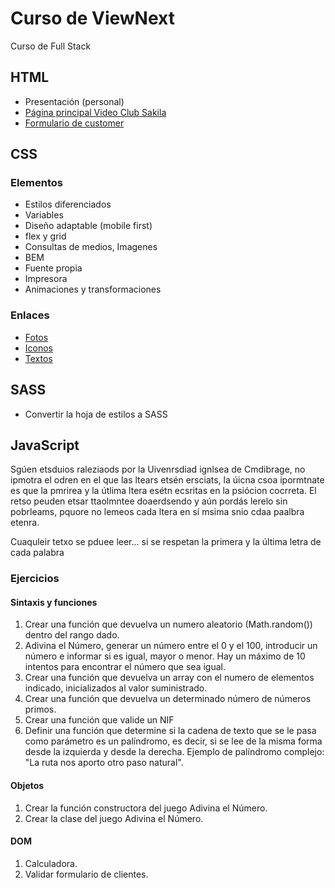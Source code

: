 # Curso de ViewNext
Curso de Full Stack

## HTML

- Presentación (personal)
- [Página principal Video Club Sakila](https://dev.mysql.com/doc/sakila/en/)
- [Formulario de customer](https://dev.mysql.com/doc/sakila/en/sakila-structure-tables-customer.html)

## CSS
### Elementos

- Estilos diferenciados
- Variables
- Diseño adaptable (mobile first)
- flex y grid
- Consultas de medios, Imagenes
- BEM
- Fuente propia
- Impresora
- Animaciones y transformaciones

### Enlaces

- [Fotos](https://picsum.photos/)
- [Iconos](https://fontawesome.com/)
- [Textos](https://www.lipsum.com/)

## SASS

- Convertir la hoja de estilos a SASS

## JavaScript

Sgúen etsduios raleziaods por la Uivenrsdiad ignlsea de Cmdibrage, no ipmotra el odren en el que las ltears etsén ersciats, la úicna csoa ipormtnate es que la pmrirea y la útlima ltera esétn ecsritas en la psiócion cocrreta. El retso peuden etsar ttaolmntee doaerdsendo y aún pordás lerelo sin pobrleams, pquore no lemeos cada ltera en sí msima snio cdaa paalbra etenra.

Cuaquleir tetxo se pduee leer... si se respetan la primera y la última letra de cada palabra

### Ejercicios

#### Sintaxis y funciones

1. Crear una función que devuelva un numero aleatorio (Math.random()) dentro del rango dado.
2. Adivina el Número, generar un número entre el 0 y el 100, introducir un número e informar si es igual, mayor o menor. Hay un máximo de 10 intentos para encontrar el número que sea igual.
3. Crear una función que devuelva un array con el numero de elementos indicado, inicializados al valor suministrado.
4. Crear una función que devuelva un determinado número de números primos.
5. Crear una función que valide un NIF
6. Definir una función que determine si la cadena de texto que se le pasa como parámetro es un palíndromo, es decir, si se lee de la misma forma desde la izquierda y desde la derecha. Ejemplo de palíndromo complejo: "La ruta nos aporto otro paso natural".

#### Objetos

1. Crear la función constructora del juego Adivina el Número.
2. Crear la clase del juego Adivina el Número.

#### DOM

1. Calculadora.
2. Validar formulario de clientes.
